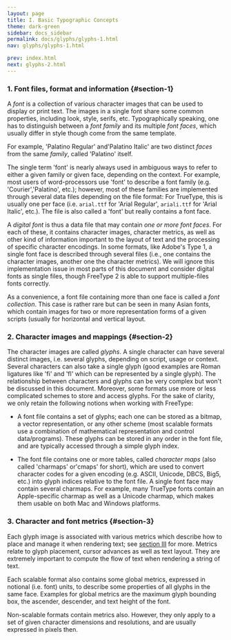 ```yaml
---
layout: page
title: I. Basic Typographic Concepts
theme: dark-green
sidebar: docs_sidebar
permalink: docs/glyphs/glyphs-1.html
nav: glyphs/glyphs-1.html

prev: index.html
next: glyphs-2.html
---
```


### 1\. Font files, format and information {#section-1}

A _font_ is a collection of various character images that can be used to
display or print text.  The images in a single font share some common
properties, including look, style, serifs, etc.  Typographically speaking, one
has to distinguish between a _font family_ and its multiple _font faces_, which
usually differ in style though come from the same template.

For example,  'Palatino Regular' and'Palatino Italic' are two distinct
_faces_ from the same _family_, called 'Palatino' itself.

The single term  'font' is nearly always used in ambiguous ways to refer to
either a given family or given face, depending on the context.  For example,
most users of word-processors use  'font' to describe a font family (e.g.
'Courier','Palatino', etc.); however, most of these families are implemented
through several data files depending on the file format: For TrueType, this is
usually one per face (i.e. `arial.ttf` for 'Arial Regular',
`ariali.ttf` for 'Arial Italic', etc.).  The file is also called a
'font' but really contains a font face.

A _digital font_ is thus a data file that may contain _one or more font faces_.
For each of these, it contains character images, character metrics, as well as
other kind of information important to the layout of text and the processing of
specific character encodings.  In some formats, like Adobe's Type 1, a single
font face is described through several files (i.e., one contains the character
images, another one the character metrics).  We will ignore this implementation
issue in most parts of this document and consider digital fonts as single
files, though FreeType 2 is able to support multiple-files fonts correctly.

As a convenience, a font file containing more than one face is called a _font
collection_.  This case is rather rare but can be seen in many Asian fonts,
which contain images for two or more representation forms of a given scripts
(usually for horizontal and vertical layout.

### 2\. Character images and mappings {#section-2}

The character images are called _glyphs_.  A single character can have several
distinct images, i.e. several glyphs, depending on script, usage or context.
Several characters can also take a single glyph (good examples are Roman
ligatures like  'fi' and 'fl' which can be represented by a single glyph).
The relationship between characters and glyphs can be very complex but won't be
discussed in this document.  Moreover, some formats use more or less
complicated schemes to store and access glyphs.  For the sake of clarity, we
only retain the following notions when working with FreeType:

* A font file contains a set of glyphs; each one can be stored as a bitmap, a
  vector representation, or any other scheme (most scalable formats use a
  combination of mathematical representation and control data/programs).  These
  glyphs can be stored in any order in the font file, and are typically
  accessed through a simple glyph index.

* The font file contains one or more tables, called _character maps_ (also
  called 'charmaps' or'cmaps' for short), which are used to convert character
  codes for a given encoding (e.g. ASCII, Unicode, DBCS, Big5, etc.) into glyph
  indices relative to the font file.  A single font face may contain several
  charmaps.  For example, many TrueType fonts contain an Apple-specific charmap
  as well as a Unicode charmap, which makes them usable on both Mac and Windows
  platforms.

### 3\. Character and font metrics {#section-3}

Each glyph image is associated with various metrics which describe how to place
and manage it when rendering text; see [section III](glyphs-3.html) for more.
Metrics relate to glyph placement, cursor advances as well as text layout.
They are extremely important to compute the flow of text when rendering a
string of text.

Each scalable format also contains some global metrics, expressed in notional
(i.e. font) units, to describe some properties of all glyphs in the same face.
Examples for global metrics are the maximum glyph bounding box, the ascender,
descender, and text height of the font.

Non-scalable formats contain metrics also.  However, they only apply to a set
of given character dimensions and resolutions, and are usually expressed in
pixels then.
